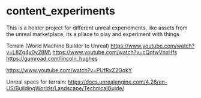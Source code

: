 # content_experiments
This is a holder project for different unreal experiements, like assets from the unreal marketplace, its a pllace to play and experiment with things

Terrain (World Machine Builder to Unreal)
https://www.youtube.com/watch?v=L8Zg4y0y28M\
https://www.youtube.com/watch?v=cQqtwVnxHfs
https://gumroad.com/lincoln_hughes

https://www.youtube.com/watch?v=PUfRxZ2GqkY

Unreal specs for terrain:
https://docs.unrealengine.com/4.26/en-US/BuildingWorlds/Landscape/TechnicalGuide/

